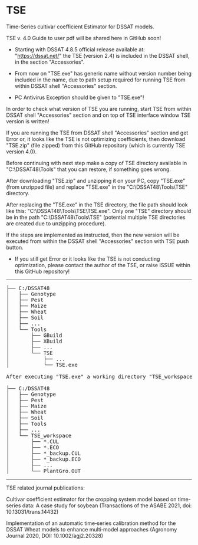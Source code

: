 # TSE

Time-Series cultivar coefficient Estimator for DSSAT models.

TSE v. 4.0 Guide to user pdf will be shared here in GitHub soon!

* Starting with DSSAT 4.8.5 official release available at: "https://dssat.net/" the TSE (version 2.4) is included in the DSSAT shell, in the section "Accessories".

* From now on "TSE.exe" has generic name without version number being included in the name, due to path setup required for running TSE from within DSSAT shell "Accessories" section.

* PC Antivirus Exception should be given to "TSE.exe"!

In order to check what version of TSE you are running, start TSE from within DSSAT shell "Accessories" section and on top of TSE interface window TSE version is written!

If you are running the TSE from DSSAT shell "Accessories" section and get Error or, it looks like the TSE is not optimizing coefficients, then download "TSE.zip" (file zipped) from this GitHub repository (which is currently TSE version 4.0).

Before continuing with next step make a copy of TSE directory available in "C:\DSSAT48\Tools" that you can restore, if something goes wrong.

After downloading "TSE.zip" and unzipping it on your PC, copy "TSE.exe" (from unzipped file) and replace "TSE.exe" in the "C:\DSSAT48\Tools\TSE" directory.

After replacing the "TSE.exe" in the TSE directory, the file path should look like this: "C:\DSSAT48\Tools\TSE\TSE.exe". Only one "TSE" directory should be in the path "C:\DSSAT48\Tools\TSE" (potential multiple TSE directories are created due to unzipping procedure). 

If the steps are implemented as instructed, then the new version will be executed from within the DSSAT shell "Accessories" section with TSE push button.

* If you still get Error or it looks like the TSE is not conducting optimization, please contact the author of the TSE, or raise ISSUE within this GitHub repository!

------------------------------------------------------------------------------------------------------------

<pre>
├── C:/DSSAT48
│   ├── Genotype
│   ├── Pest
│   ├── Maize
│   ├── Wheat
│   ├── Soil
│   ├── ...	
│   └── Tools
│       ├── GBuild
│       ├── XBuild
│       ├── ...
│       └── TSE
│           ├── ...
│           └── TSE.exe	

After executing "TSE.exe" a working directory "TSE_workspace" is created where optimization is conducted and optimization output files saved:

├── C:/DSSAT48
│   ├── Genotype
│   ├── Pest
│   ├── Maize
│   ├── Wheat
│   ├── Soil
│   ├── Tools	
│   ├── ...	
│   └── TSE_workspace
│       ├── *.CUL
│       ├── *.ECO
│       ├── *_backup.CUL	
│       ├── *_backup.ECO
│       ├── ...	
│       └── PlantGro.OUT
</pre>
------------------------------------------------------------------------------------------------------------

TSE related journal publications:

Cultivar coefficient estimator for the cropping system model based on time-series data: A case study for soybean (Transactions of the ASABE 2021, doi: 10.13031/trans.14432)

Implementation of an automatic time‐series calibration method for the DSSAT Wheat models to enhance multi‐model approaches (Agronomy Journal 2020, DOI: 10.1002/agj2.20328)
